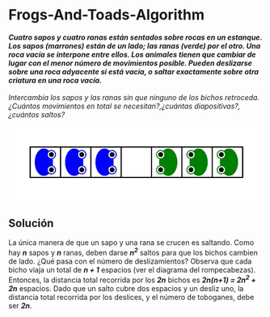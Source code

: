 # Frogs-And-Toads-Algorithm
***Cuatro sapos y cuatro ranas están sentados sobre rocas en un estanque. Los sapos (marrones) están de un lado; las ranas (verde) por el otro. Una roca vacía se interpone entre ellos. Los animales tienen que cambiar de lugar con el menor número de movimientos posible. Pueden deslizarse sobre una roca adyacente si está vacía, o saltar exactamente sobre otra criatura en una roca vacía.***
 </br> </br>
*Intercambia los sapos y las ranas sin que ninguno de los bichos retroceda. ¿Cuántos movimientos en total se necesitan?,¿cuántas diapositivas?, ¿cuántos saltos?*
 </br>
 <p align="center">
    <img src="https://raw.githubusercontent.com/AleS900/prueba/master/IA/WhatsApp%20Image%202022-04-04%20at%203.27.08%20PM.jpeg" />
 </p>
 
 ## Solución
La única manera de que un sapo y una rana se crucen es saltando. Como hay ***n*** sapos y ***n*** ranas, deben darse ***n<sup>2</sup>*** saltos para que los bichos cambien de lado. ¿Qué pasa con el número de deslizamientos? Observa que cada bicho viaja un total de ***n + 1*** espacios (ver el diagrama del rompecabezas). Entonces, la distancia total recorrida por los ***2n*** bichos es ***2n(n+1) = 2n<sup>2</sup> + 2n*** espacios. Dado que un salto cubre dos espacios y un desliz uno, la distancia total recorrida por los deslices, y el número de toboganes, debe ser ***2n***.

